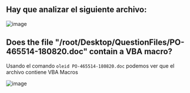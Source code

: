 ## Hay que analizar el siguiente archivo:
![image](https://github.com/user-attachments/assets/4b153e6f-2645-4fb0-91f9-152541535198)

## Does the file "/root/Desktop/QuestionFiles/PO-465514-180820.doc" contain a VBA macro?
Usando el comando `oleid PO-465514-180820.doc` podemos ver que el archivo contiene VBA Macros

![image](https://github.com/user-attachments/assets/e925be14-044a-49da-9150-dcc6b4a3f88d)

